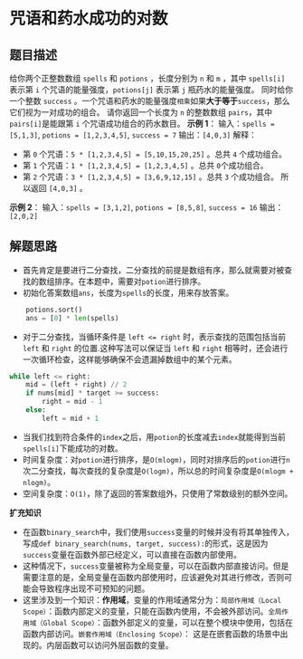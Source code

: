 # 咒语和药水成功的对数

## 题目描述
给你两个正整数数组 `spells` 和 `potions` ，长度分别为 `n` 和 `m` ，其中 `spells[i]` 表示第 `i` 个咒语的能量强度，`potions[j]` 表示第 `j` 瓶药水的能量强度。
同时给你一个整数 `success` 。一个咒语和药水的能量强度`相乘`如果**大于等于**`success`，那么它们视为一对成功的组合。
请你返回一个长度为 `n` 的整数数组 `pairs`，其中 `pairs[i]`是能跟第 `i` 个咒语成功组合的药水数目。
**示例 1**：
输入：`spells = [5,1,3]`, `potions = [1,2,3,4,5]`, `success = 7`
输出：`[4,0,3]`
解释：
- 第 `0` 个咒语：`5 * [1,2,3,4,5] = [5,10,15,20,25]` 。总共 `4` 个成功组合。
- 第 `1` 个咒语：`1 * [1,2,3,4,5] = [1,2,3,4,5]` 。总共 `0`个成功组合。
- 第 `2` 个咒语：`3 * [1,2,3,4,5] = [3,6,9,12,15]` 。总共 `3` 个成功组合。
所以返回 `[4,0,3]` 。

**示例 2**：
输入：`spells = [3,1,2]`, `potions = [8,5,8]`, `success = 16`
输出：`[2,0,2]`

## 解题思路
- 首先肯定是要进行二分查找，二分查找的前提是数组有序，那么就需要对被查找的数组排序。在本题中，需要对`potion`进行排序。
- 初始化答案数组`ans`，长度为`spells`的长度，用来存放答案。
```python
    potions.sort()
    ans = [0] * len(spells)
```
- 对于二分查找，当循环条件是 `left <= right` 时，表示查找的范围包括当前 `left` 和 `right` 的位置.这种写法可以保证当 `left` 和 `right` 相等时，还会进行一次循环检查，这样能够确保不会遗漏掉数组中的某个元素。
```python
while left <= right:
    mid = (left + right) // 2
    if nums[mid] * target >= success:
        right = mid - 1
    else: 
        left = mid + 1
```
- 当我们找到符合条件的`index`之后，用`potion`的长度减去`index`就能得到当前`spells[i]`下能成功的对数。
- 时间复杂度：对`potion`进行排序，是`O(mlogm)`，同时对排序后的`potion`进行`n`次二分查找，每次查找的复杂度是`O(logm)`，所以总的时间复杂度是`O(mlogm + nlogm)`。
- 空间复杂度：`O(1)`，除了返回的答案数组外，只使用了常数级别的额外空间。

**扩充知识**
- 在函数`binary_search`中，我们使用`success`变量的时候并没有将其单独传入，写成`def binary_search(nums, target, success):`的形式，这是因为`success`变量在函数外部已经定义，可以直接在函数内部使用。
- 这种情况下，`success`变量被称为全局变量，可以在函数内部直接访问。但是需要注意的是，全局变量在函数内部使用时，应该避免对其进行修改，否则可能会导致程序出现不可预知的问题。
- 这里涉及到一个知识：**作用域**，变量的作用域通常分为：`局部作用域（Local Scope）`：函数内部定义的变量，只能在函数内使用，不会被外部访问。`全局作用域（Global Scope）`：函数外部定义的变量，可以在整个模块中使用，包括在函数内部访问。`嵌套作用域（Enclosing Scope）`：
这是在嵌套函数的场景中出现的。内层函数可以访问外层函数的变量。